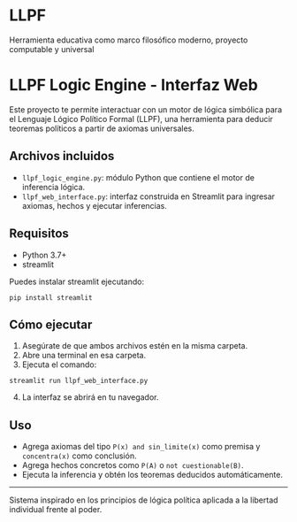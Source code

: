 # LLPF
Herramienta educativa como marco filosófico moderno, proyecto computable y universal

# LLPF Logic Engine - Interfaz Web

Este proyecto te permite interactuar con un motor de lógica simbólica para el Lenguaje Lógico Político Formal (LLPF), una herramienta para deducir teoremas políticos a partir de axiomas universales.

## Archivos incluidos

- `llpf_logic_engine.py`: módulo Python que contiene el motor de inferencia lógica.
- `llpf_web_interface.py`: interfaz construida en Streamlit para ingresar axiomas, hechos y ejecutar inferencias.

## Requisitos

- Python 3.7+
- streamlit

Puedes instalar streamlit ejecutando:

```
pip install streamlit
```

## Cómo ejecutar

1. Asegúrate de que ambos archivos estén en la misma carpeta.
2. Abre una terminal en esa carpeta.
3. Ejecuta el comando:

```
streamlit run llpf_web_interface.py
```

4. La interfaz se abrirá en tu navegador.

## Uso

- Agrega axiomas del tipo `P(x) and sin_limite(x)` como premisa y `concentra(x)` como conclusión.
- Agrega hechos concretos como `P(A)` o `not cuestionable(B)`.
- Ejecuta la inferencia y obtén los teoremas deducidos automáticamente.

---
Sistema inspirado en los principios de lógica política aplicada a la libertad individual frente al poder.
